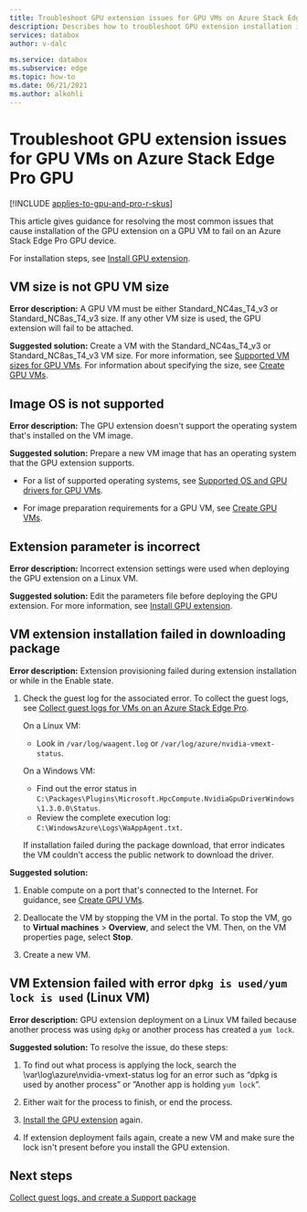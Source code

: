 ```yaml
---
title: Troubleshoot GPU extension issues for GPU VMs on Azure Stack Edge Pro GPU 
description: Describes how to troubleshoot GPU extension installation issues for GPU VMs on Azure Stack Edge Pro GPU.
services: databox
author: v-dalc

ms.service: databox
ms.subservice: edge
ms.topic: how-to
ms.date: 06/21/2021
ms.author: alkohli
---
```

# Troubleshoot GPU extension issues for GPU VMs on Azure Stack Edge Pro GPU

[!INCLUDE [applies-to-gpu-and-pro-r-skus](../../includes/azure-stack-edge-applies-to-gpu-pro-r-sku.md)]

This article gives guidance for resolving the most common issues that cause installation of the GPU extension on a GPU VM to fail on an Azure Stack Edge Pro GPU device.

For installation steps, see [Install GPU extension](./azure-stack-edge-gpu-deploy-virtual-machine-install-gpu-extension.md?tabs=linux).

## VM size is not GPU VM size

**Error description:** A GPU VM must be either Standard_NC4as_T4_v3 or Standard_NC8as_T4_v3 size. If any other VM size is used, the GPU extension will fail to be attached.

**Suggested solution:** Create a VM with the Standard_NC4as_T4_v3 or Standard_NC8as_T4_v3 VM size. For more information, see [Supported VM sizes for GPU VMs](azure-stack-edge-gpu-virtual-machine-sizes.md#ncast4_v3-series-preview). For information about specifying the size, see [Create GPU VMs](./azure-stack-edge-gpu-deploy-gpu-virtual-machine.md#create-gpu-vms).


## Image OS is not supported

**Error description:** The GPU extension doesn't support the operating system that's installed on the VM image. 

**Suggested solution:** Prepare a new VM image that has an operating system that the GPU extension supports. 

* For a list of supported operating systems, see [Supported OS and GPU drivers for GPU VMs](./azure-stack-edge-gpu-overview-gpu-virtual-machines.md#supported-os-and-gpu-drivers).

* For image preparation requirements for a GPU VM, see [Create GPU VMs](./azure-stack-edge-gpu-deploy-gpu-virtual-machine.md#create-gpu-vms).


## Extension parameter is incorrect

**Error description:** Incorrect extension settings were used when deploying the GPU extension on a Linux VM. 

**Suggested solution:** Edit the parameters file before deploying the GPU extension. For more information, see [Install GPU extension](./azure-stack-edge-gpu-deploy-virtual-machine-install-gpu-extension.md?tabs=linux).


## VM extension installation failed in downloading package

**Error description:** Extension provisioning failed during extension installation or while in the Enable state.

1. Check the guest log for the associated error. To collect the guest logs, see [Collect guest logs for VMs on an Azure Stack Edge Pro](azure-stack-edge-gpu-collect-virtual-machine-guest-logs.md).

   On a Linux VM:
   * Look in `/var/log/waagent.log` or `/var/log/azure/nvidia-vmext-status`.

   On a Windows VM:
   * Find out the error status in `C:\Packages\Plugins\Microsoft.HpcCompute.NvidiaGpuDriverWindows\1.3.0.0\Status`.
   * Review the complete execution log: `C:\WindowsAzure\Logs\WaAppAgent.txt`.

   If installation failed during the package download, that error indicates the VM couldn't access the public network to download the driver.

**Suggested solution:**

1.	Enable compute on a port that's connected to the Internet. For guidance, see [Create GPU VMs](azure-stack-edge-gpu-deploy-gpu-virtual-machine.md#create-gpu-vms).

1.	Deallocate the VM by stopping the VM in the portal. To stop the VM, go to **Virtual machines** > **Overview**, and select the VM. Then, on the VM properties page, select **Stop**.<!--Follow-up (formatting): Create an include file for stopping a VM. Use it here and in prerequisites for "Use the Azure portal to manage network interfaces on the VMs" (https://docs.microsoft.com/azure/databox-online/azure-stack-edge-gpu-manage-virtual-machine-network-interfaces-portal#prerequisites).-->
 
1.	Create a new VM.


## VM Extension failed with error `dpkg is used/yum lock is used` (Linux VM)

**Error description:** GPU extension deployment on a Linux VM failed because another process was using `dpkg` or another process has created a `yum lock`. 

**Suggested solution:** To resolve the issue, do these steps:

1.	To find out what process is applying the lock, search the \var\log\azure\nvidia-vmext-status log for an error such as “dpkg is used by another process” or ”Another app is holding `yum lock`”.

1. Either wait for the process to finish, or end the process.

1.	[Install the GPU extension](./azure-stack-edge-gpu-deploy-virtual-machine-install-gpu-extension.md?tabs=linux) again.

1.	If extension deployment fails again, create a new VM and make sure the lock isn't present before you install the GPU extension.


## Next steps

[Collect guest logs, and create a Support package](azure-stack-edge-gpu-collect-virtual-machine-guest-logs.md)

